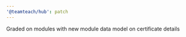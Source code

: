 ```yaml
---
'@teamteach/hub': patch
---
```


Graded on modules with new module data model on certificate details
